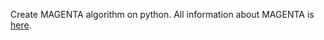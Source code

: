 Create MAGENTA algorithm on python. 
All information about MAGENTA is [here](https://web.archive.org/web/20160327015426/https://edipermadi.files.wordpress.com/2008/09/magenta-spec.pdf).
